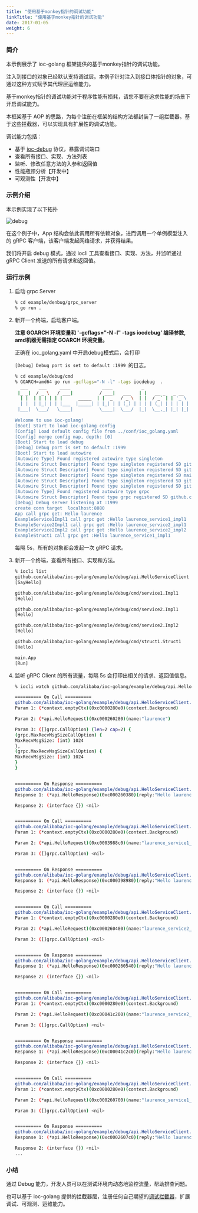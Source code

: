 ```yaml
---
title: "使用基于monkey指针的调试功能"
linkTitle: "使用基于monkey指针的调试功能"
date: 2017-01-05
weight: 6
---
```


### 简介

本示例展示了 ioc-golang 框架提供的基于monkey指针的调试功能。

注入到接口的对象已经默认支持调试层。本例子针对注入到接口体指针的对象，可通过这种方式赋予其代理层运维能力。

基于monkey指针的调试功能对于程序性能有损耗，请您不要在追求性能的场景下开启调试能力。

本框架基于 AOP 的思路，为每个注册在框架的结构方法都封装了一组拦截器。基于这些拦截器，可以实现具有扩展性的调试功能。

调试能力包括：

- 基于 [ioc-debug](/cn/docs/reference/ioc_debug_protocol) 协议，暴露调试端口
- 查看所有接口、实现、方法列表
- 监听、修改任意方法的入参和返回值
- 性能瓶颈分析【开发中】
- 可观测性【开发中】

### 示例介绍

本示例实现了以下拓扑

![debug](https://raw.githubusercontent.com/ioc-golang/ioc-golang-website/main/resources/img/debug-topology.png)

在这个例子中，App 结构会依此调用所有依赖对象，进而调用一个单例模型注入的 gRPC 客户端，该客户端发起网络请求，并获得结果。

我们将开启 debug 模式，通过 iocli 工具查看接口、实现、方法，并监听通过 gRPC Client 发送的所有请求和返回值。

### 运行示例

1. 启动 grpc Server

   ```bash
   % cd example/denbug/grpc_server
   % go run .
   ```

2. 新开一个终端，启动客户端。

   **注意 GOARCH 环境变量和 '-gcflags="-N -l" -tags iocdebug' 编译参数, amd机器无需指定 GOARCH 环境变量。**

   正确在 ioc_golang.yaml 中开启debug模式后，会打印

   `[Debug] Debug port is set to default :1999 `的日志。

   ```bash
   % cd example/debug/cmd
   % GOARCH=amd64 go run -gcflags="-N -l" -tags iocdebug  .
     ___    ___     ____            ____           _                         
    |_ _|  / _ \   / ___|          / ___|   ___   | |   __ _   _ __     __ _ 
     | |  | | | | | |      _____  | |  _   / _ \  | |  / _` | | '_ \   / _` |
     | |  | |_| | | |___  |_____| | |_| | | (_) | | | | (_| | | | | | | (_| |
    |___|  \___/   \____|          \____|  \___/  |_|  \__,_| |_| |_|  \__, |
                                                                       |___/ 
   Welcome to use ioc-golang!
   [Boot] Start to load ioc-golang config
   [Config] Load default config file from ../conf/ioc_golang.yaml
   [Config] merge config map, depth: [0]
   [Boot] Start to load debug
   [Debug] Debug port is set to default :1999
   [Boot] Start to load autowire
   [Autowire Type] Found registered autowire type singleton
   [Autowire Struct Descriptor] Found type singleton registered SD github.com/alibaba/ioc-golang/example/debug/cmd/service2.Impl2
   [Autowire Struct Descriptor] Found type singleton registered SD github.com/alibaba/ioc-golang/example/debug/cmd/struct1.Struct1
   [Autowire Struct Descriptor] Found type singleton registered SD main.App
   [Autowire Struct Descriptor] Found type singleton registered SD github.com/alibaba/ioc-golang/example/debug/cmd/service1.Impl1
   [Autowire Struct Descriptor] Found type singleton registered SD github.com/alibaba/ioc-golang/example/debug/cmd/service2.Impl1
   [Autowire Type] Found registered autowire type grpc
   [Autowire Struct Descriptor] Found type grpc registered SD github.com/alibaba/ioc-golang/example/debug/api.HelloServiceClient
   [Debug] Debug server listening at :1999
   create conn target  localhost:8080
   App call grpc get: Hello laurence
   ExampleService1Impl1 call grpc get :Hello laurence_service1_impl1
   ExampleService2Impl1 call grpc get :Hello laurence_service2_impl1
   ExampleService2Impl2 call grpc get :Hello laurence_service2_impl2
   ExampleStruct1 call grpc get :Hello laurence_service1_impl1
   ```

   每隔 5s，所有的对象都会发起一次 gRPC 请求。

3. 新开一个终端，查看所有接口、实现和方法。

   ```bash
   % iocli list
   github.com/alibaba/ioc-golang/example/debug/api.HelloServiceClient
   [SayHello]
   
   github.com/alibaba/ioc-golang/example/debug/cmd/service1.Impl1
   [Hello]
   
   github.com/alibaba/ioc-golang/example/debug/cmd/service2.Impl1
   [Hello]
   
   github.com/alibaba/ioc-golang/example/debug/cmd/service2.Impl2
   [Hello]
   
   github.com/alibaba/ioc-golang/example/debug/cmd/struct1.Struct1
   [Hello]
   
   main.App
   [Run]
   ```

4. 监听 gRPC Client 的所有流量，每隔 5s 会打印出相关的请求、返回值信息。

   ```bash
   % iocli watch github.com/alibaba/ioc-golang/example/debug/api.HelloServiceClient  SayHello
   
   ========== On Call ==========
   github.com/alibaba/ioc-golang/example/debug/api.HelloServiceClient.SayHello()
   Param 1: (*context.emptyCtx)(0xc0000280e0)(context.Background)
   
   Param 2: (*api.HelloRequest)(0xc000260280)(name:"laurence")
   
   Param 3: ([]grpc.CallOption) (len=2 cap=2) {
   (grpc.MaxRecvMsgSizeCallOption) {
   MaxRecvMsgSize: (int) 1024
   },
   (grpc.MaxRecvMsgSizeCallOption) {
   MaxRecvMsgSize: (int) 1024
   }
   }
   
   
   ========== On Response ==========
   github.com/alibaba/ioc-golang/example/debug/api.HelloServiceClient.SayHello()
   Response 1: (*api.HelloResponse)(0xc000260380)(reply:"Hello laurence")
   
   Response 2: (interface {}) <nil>
   
   
   ========== On Call ==========
   github.com/alibaba/ioc-golang/example/debug/api.HelloServiceClient.SayHello()
   Param 1: (*context.emptyCtx)(0xc0000280e0)(context.Background)
   
   Param 2: (*api.HelloRequest)(0xc0003988c0)(name:"laurence_service1_impl1")
   
   Param 3: ([]grpc.CallOption) <nil>
   
   
   ========== On Response ==========
   github.com/alibaba/ioc-golang/example/debug/api.HelloServiceClient.SayHello()
   Response 1: (*api.HelloResponse)(0xc000398980)(reply:"Hello laurence_service1_impl1")
   
   Response 2: (interface {}) <nil>
   
   
   ========== On Call ==========
   github.com/alibaba/ioc-golang/example/debug/api.HelloServiceClient.SayHello()
   Param 1: (*context.emptyCtx)(0xc0000280e0)(context.Background)
   
   Param 2: (*api.HelloRequest)(0xc000260480)(name:"laurence_service2_impl1")
   
   Param 3: ([]grpc.CallOption) <nil>
   
   
   ========== On Response ==========
   github.com/alibaba/ioc-golang/example/debug/api.HelloServiceClient.SayHello()
   Response 1: (*api.HelloResponse)(0xc000260540)(reply:"Hello laurence_service2_impl1")
   
   Response 2: (interface {}) <nil>
   
   
   ========== On Call ==========
   github.com/alibaba/ioc-golang/example/debug/api.HelloServiceClient.SayHello()
   Param 1: (*context.emptyCtx)(0xc0000280e0)(context.Background)
   
   Param 2: (*api.HelloRequest)(0xc00041c200)(name:"laurence_service2_impl2")
   
   Param 3: ([]grpc.CallOption) <nil>
   
   
   ========== On Response ==========
   github.com/alibaba/ioc-golang/example/debug/api.HelloServiceClient.SayHello()
   Response 1: (*api.HelloResponse)(0xc00041c2c0)(reply:"Hello laurence_service2_impl2")
   
   Response 2: (interface {}) <nil>
   
   
   ========== On Call ==========
   github.com/alibaba/ioc-golang/example/debug/api.HelloServiceClient.SayHello()
   Param 1: (*context.emptyCtx)(0xc0000280e0)(context.Background)
   
   Param 2: (*api.HelloRequest)(0xc000260700)(name:"laurence_service1_impl1")
   
   Param 3: ([]grpc.CallOption) <nil>
   
   
   ========== On Response ==========
   github.com/alibaba/ioc-golang/example/debug/api.HelloServiceClient.SayHello()
   Response 1: (*api.HelloResponse)(0xc0002607c0)(reply:"Hello laurence_service1_impl1")
   
   Response 2: (interface {}) <nil>
   ...
   ```

### 小结

通过 Debug 能力，开发人员可以在测试环境内动态地监控流量，帮助排查问题。

也可以基于 ioc-golang 提供的拦截器层，注册任何自己期望的[调试拦截器](cn/docs/developer/develop_debug_interceptor/)，扩展调试、可观测、运维能力。
